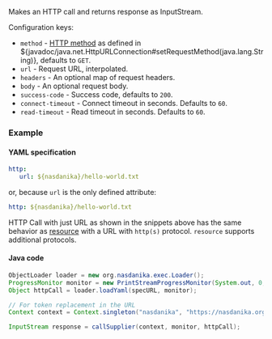 Makes an HTTP call and returns response as InputStream.

Configuration keys:
	
* ``method`` - [HTTP method](https://en.wikipedia.org/wiki/Hypertext_Transfer_Protocol#Request_methods) as defined in ${javadoc/java.net.HttpURLConnection#setRequestMethod(java.lang.String)}, defaults to ``GET``.
* ``url`` - Request URL, interpolated.
* ``headers`` - An optional map of request headers.
* ``body`` - An optional request body.
* ``success-code`` - Success code, defaults to ``200``.
* ``connect-timeout`` - Connect timeout in seconds. Defaults to ``60``.
* ``read-timeout`` - Read timeout in seconds. Defaults to ``60``.


### Example

#### YAML specification

```yaml
http:
   url: ${nasdanika}/hello-world.txt
```

or, because ``url`` is the only defined attribute:

```yaml
http: ${nasdanika}/hello-world.txt
```

HTTP Call with just URL as shown in the snippets above has the same behavior as [resource](resource.html) with a URL with ``http(s)`` protocol. ``resource`` supports additional protocols.

#### Java code
 
```java
ObjectLoader loader = new org.nasdanika.exec.Loader();
ProgressMonitor monitor = new PrintStreamProgressMonitor(System.out, 0, 4, false);
Object httpCall = loader.loadYaml(specURL, monitor);

// For token replacement in the URL		
Context context = Context.singleton("nasdanika", "https://nasdanika.org");		

InputStream response = callSupplier(context, monitor, httpCall);
``` 